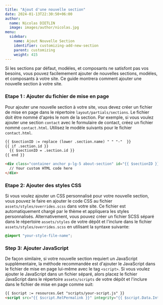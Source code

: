 ```yaml
---
title: "Ajout d'une nouvelle section"
date: 2024-01-13T22:30:50+06:00
author:
  name: Nicolas DIETLIN
  image: images/author/nicolas.jpg
menu:
  sidebar:
    name: Ajout Nouvelle Section
    identifier: customizing-add-new-section
    parent: customizing
    weight: 415
---
```


Si les sections par défaut, modèles, et composants ne satisfont pas vos besoins, vous pouvez facilemement ajouter de nouvelles sections, modèles, et composants à votre site. Ce guide montrera comment ajouter une nouvelle section à votre site.

### Etape 1 : Ajouter du fichier de mise en page

Pour ajouter une nouvelle section à votre site, vous devez créer un fichier de mise en page dans le répertoire `layout/partials/sections`. Le fichier doit être nommé d'après le nom de la section. Par exemple, si vous voulez ajouter une section `contact` avec le formulaire de contact, créez un fichier nommé `contact.html`. Utilisez le modèle suivants pour le fichier `contact.html`.

```html
{{ $sectionID := replace (lower .section.name) " " "-"  }}
{{ if .section.id }}
  {{ $sectionID = .section.id }}
{{ end }}

<div class="container anchor p-lg-5 about-section" id="{{ $sectionID }}">
  // Your custom HTML code here
</div>
```
### Etape 2: Ajouter des styles CSS

Si vous voulez ajouter un CSS personnalisé pour votre nouvelle section, vous pouvez le faire en ajouter le code CSS au fichier `assets/styles/overrides.scss` dans votre site. Ce fichier est automatiquement chargé par le thème et appliquera les styles personnalisés. Alternativement, vous pouvez créer un fichier SCSS séparé dans le répertoire `assets/styles` de votre dépôt et l'inclure dans le fichier `assets/styles/overrides.scss` en utilisant la syntaxe suivante:

```scss
@import "your-style-file-name";
```

### Step 3: Ajouter JavaScript

De façon similaire, si votre nouvelle section requiert un JavaScript supplémentaire, la méthode recommandée est d'ajouter le JavaScript dans le fichier de mise en page lui-même avec le tag `<script>`. Si vous voulez ajouter le JavaScript dans un fichier séparé, alors placez le fichier JavaScript dans le répertoire `assets/scripts` de votre dépôt et l'inclure dans le fichier de mise en page comme suit:

```html
{{ $script := resources.Get "scripts/your-script.js" }}
<script src="{{ $script.RelPermalink }}" integrity="{{ $script.Data.Integrity }}"></script>
```
